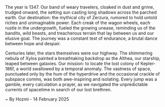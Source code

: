 
The year is 1347.  Our band of weary travelers, cloaked in dust and grime, trudged onward, the setting sun casting long shadows across the parched earth.  Our destination: the mythical city of Zerzura, rumored to hold untold riches and unimaginable power.  Each creak of the wagon wheels, each rustle in the undergrowth, fueled the growing unease, reminding us of the bandits, wild beasts, and treacherous terrain that lay between us and our elusive goal.  The journey was a constant test of endurance, a brutal dance between hope and despair.

Centuries later, the stars themselves were our highway.  The shimmering nebula of Xylos painted a breathtaking backdrop as the Althea, our starship, leaped between galaxies.  Our mission: to locate the lost colony of Kepler-186f, a world swallowed by a temporal anomaly.  The vastness of space, punctuated only by the hum of the hyperdrive and the occasional crackle of subspace comms, was both awe-inspiring and isolating. Every jump was a gamble, every calculation a prayer, as we navigated the unpredictable currents of spacetime in search of our lost brethren.

~ By Hozmi - 14 February 2025
